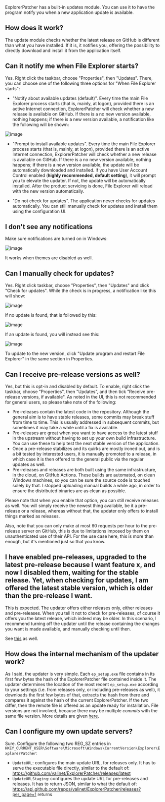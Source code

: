 ExplorerPatcher has a built-in updates module. You can use it to have the program notify you when a new application update is available.

## How does it work?

The update module checks whether the latest release on GitHub is different than what you have installed. If it is, it notifies you, offering the possibility to directly download and install it from the application itself.

## Can it notify me when File Explorer starts?

Yes. Right click the taskbar, choose "Properties", then "Updates". There, you can choose one of the following three options for "When File Explorer starts":

* "Notify about available updates (default)". Every time the main File Explorer process starts (that is, mainly, at logon), provided there is an active Internet connection, ExplorerPatcher will check whether a new release is available on GitHub. If there is a no new version available, nothing happens; if there is a new version available, a notification like the following will be shown:

![image](https://user-images.githubusercontent.com/6503598/145718822-a28ddb1d-9307-4b44-bb0a-4e34746f6c7c.png)

* "Prompt to install available updates". Every time the main File Explorer process starts (that is, mainly, at logon), provided there is an active Internet connection, ExplorerPatcher will check whether a new release is available on GitHub. If there is a no new version available, nothing happens; if there is a new version available, the update will be automatically downloaded and installed. If you have User Account Control enabled (**highly recommended, default setting**), it will prompt you to elevate the updater. If not, the update will be automatically installed. After the product servicing is done, File Explorer will reload with the new version automatically.

* "Do not check for updates". The application never checks for updates automatically. You can still manually check for updates and install them using the configuration UI.

## I don't see any notifications

Make sure notifications are turned on in Windows:

![image](https://user-images.githubusercontent.com/6503598/145721275-87a118c8-7fbb-4956-98ae-8083de44789d.png)

It works when themes are disabled as well.

## Can I manually check for updates?

Yes. Right click taskbar, choose "Properties", then "Updates" and click "Check for updates". While the check is in progress, a notification like this will show:

![image](https://user-images.githubusercontent.com/6503598/145720302-11c2ae20-6d4c-4830-ae03-5687fda6d243.png)

If no update is found, that is followed by this:

![image](https://user-images.githubusercontent.com/6503598/145720328-c730bcec-8106-4cc5-90f4-d839a360dc49.png)

If an update is found, you will instead see this:

![image](https://user-images.githubusercontent.com/6503598/145718822-a28ddb1d-9307-4b44-bb0a-4e34746f6c7c.png)

To update to the new version, click "Update program and restart File Explorer" in the same section in Properties.

## Can I receive pre-release versions as well?

Yes, but this is opt-in and disabled by default. To enable, right click the taskbar, choose "Properties", then "Updates", and then tick "Receive pre-release versions, if available". As noted in the UI, this is not recommended for general users, so please take note of the following:

* Pre-releases contain the latest code in the repository. Although the general aim is to have stable releases, some commits may break stuff from time to time. This is usually addressed in subsequent commits, but sometimes it may take a while until a fix is available.
* Pre-releases are great when you want to have access to the latest stuff in the upstream without having to set up your own build infrastructure. You can use these to help test the next stable version of the application.
* Once a pre-release stabilizes and its quirks are mostly ironed out, and is a bit tested by interested users, it is manually promoted to a release, in which case it is then offered to the general public via the regular updates as well.
* Pre-releases and releases are both built using the same infrastructure, in the cloud, on GitHub Actions. These builds are automated, on clean Windows machines, so you can be sure the source code is touched solely by that. I stopped uploading manual builds a while ago, in order to ensure the distributed binaries are as clean as possible.

Please note that when you enable that option, you can still receive releases as well. You will simply receive the newest thing available, be it a pre-release or a release, whereas without that, the updater only offers to install things marked as releases.

Also, note that you can only make at most 60 requests per hour to the pre-release server on GitHub, this is due to limitations imposed by them on unauthenticated use of their API. For the use case here, this is more than enough, but it's mentioned just so that you know.

## I have enabled pre-releases, upgraded to the latest pre-release because I want feature x, and now I disabled them, waiting for the stable release. Yet, when checking for updates, I am offered the latest stable version, which is older than the pre-release I want.

This is expected. The updater offers either releases only, either releases and pre-releases. When you tell it not to check for pre-releases, of course it offers you the latest release, which indeed may be older. In this scenario, I recommend turning off the updater until the release containing the changes you want is made available, and manually checking until then.

See [this](https://github.com/valinet/ExplorerPatcher/discussions/540) as well.

## How does the internal mechanism of the updater work?

As I said, the updater is very simple. Each `ep_setup.exe` file contains in its first few bytes the hash of the ExplorerPatcher file contained inside it. The updater determines the location of the most recent `ep_setup.exe` according to your settings (i.e. from releases only, or including pre-releases as well), it downloads the first few bytes of that, extracts the hash from there and compares it against the hash of the current ExplorerPatcher. If the two differ, then the remote file is offered as an update ready for installation. File versions are not involved, because there may be multiple *commits* with the same file version. More details are given [here](https://github.com/valinet/ExplorerPatcher/discussions/540#discussioncomment-1782287).

## Can I configure my own update servers?

Sure. Configure the following two REG_SZ entries in `HKEY_CURRENT_USER\Software\Microsoft\Windows\CurrentVersion\Explorer\ExplorerPatcher`:

* `UpdateURL`: configures the main update URL, for releases only. It has to serve the executable file directly, similar to the default of: https://github.com/valinet/ExplorerPatcher/releases/latest
* `UpdateURLStaging`: configures the update URL for pre-releases and releases. It has to return JSON, similar to what the default of: https://api.github.com/repos/valinet/ExplorerPatcher/releases?per_page=1 returns